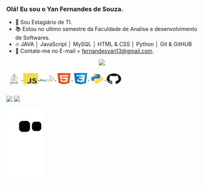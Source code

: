 ### Olá! Eu sou o Yan Fernandes de Souza.

-  💼 Sou Estagiário de TI.
-  📚 Estou no ultimo semestre da Faculdade de Analise e desenvolvimento de Softwares.
-  🔥 JAVA │ JavaScript │ MySQL │ HTML & CSS  │ Python │ Git & GitHUB
-  📩 Contate-me no E-mail = fernandesyan13@gmail.com.

<div align="center">
  <a href="https://github.com/yanfernandess">
  <img height="180em" src="https://github-readme-stats.vercel.app/api?username=yanfernandess&show_icons=true&theme=dark&include_all_commits=true&count_private=true"/>
  <! img height="180em" src="https://github-readme-stats.vercel.app/api/top-langs/?username=rafaballerini&layout=compact&langs_count=7&theme=dracula"/>
</div>
<div style="display: inline_block"><br>
  <img align="center" alt="YAN-JAVA" height="30" width="40" src="https://github.com/devicons/devicon/blob/master/icons/java/java-original-wordmark.svg">
  <img align="center" alt="YAN-JS" height="30" width="40" src="https://github.com/devicons/devicon/blob/master/icons/javascript/javascript-original.svg">
  <img align="center" alt="YAN-MySQL" height="30" width="40" src="https://github.com/devicons/devicon/blob/master/icons/mysql/mysql-original-wordmark.svg">
  <img align="center" alt="YAN-HTML" height="30" width="40" src="https://raw.githubusercontent.com/devicons/devicon/master/icons/html5/html5-original.svg">
  <img align="center" alt="YAN-CSS" height="30" width="40" src="https://raw.githubusercontent.com/devicons/devicon/master/icons/css3/css3-original.svg">
  <img align="center" alt="YAN-Python" height="30" width="40" src="https://raw.githubusercontent.com/devicons/devicon/master/icons/python/python-original.svg">
  <img align="center" alt="YAN-GitHub" height="30" width="40" src="https://github.com/devicons/devicon/blob/master/icons/github/github-original.svg">
  
</div>
  
  ##
 
<div> 
  <a href = "fernandesyan13@gmail.com"><img src="https://img.shields.io/badge/-Gmail-%23333?style=for-the-badge&logo=gmail&logoColor=white" target="_blank"></a>
  <a href="https://www.linkedin.com/in/yan-fernandes-de-souza-9172291b9/" target="_blank"><img src="https://img.shields.io/badge/-LinkedIn-%230077B5?style=for-the-badge&logo=linkedin&logoColor=white" target="_blank"></a> 
 
 ![Snake animation](https://github.com/yanfernandess/yanfernandess/blob/output/github-contribution-grid-snake.svg)
 
</div>
